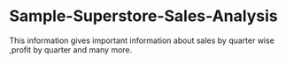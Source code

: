 # Sample-Superstore-Sales-Analysis
This information gives important information about sales by quarter wise ,profit by quarter and many more.
